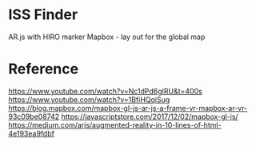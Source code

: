 # ISS Finder
AR.js with HIRO marker
Mapbox - lay out for the global map
# Reference
https://www.youtube.com/watch?v=Nc1dPd6gIRU&t=400s
https://www.youtube.com/watch?v=1BfiHQqiSug
https://blog.mapbox.com/mapbox-gl-js-ar-js-a-frame-vr-mapbox-ar-vr-93c09be08742
https://javascriptstore.com/2017/12/02/mapbox-gl-js/
https://medium.com/arjs/augmented-reality-in-10-lines-of-html-4e193ea9fdbf
